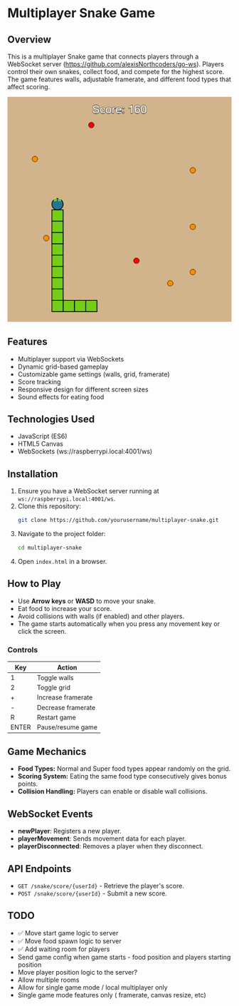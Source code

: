 # Multiplayer Snake Game

## Overview
This is a multiplayer Snake game that connects players through a WebSocket server (https://github.com/alexisNorthcoders/go-ws). Players control their own snakes, collect food, and compete for the highest score. The game features walls, adjustable framerate, and different food types that affect scoring.

![alt text](image.png)

## Features
- Multiplayer support via WebSockets
- Dynamic grid-based gameplay
- Customizable game settings (walls, grid, framerate)
- Score tracking
- Responsive design for different screen sizes
- Sound effects for eating food

## Technologies Used
- JavaScript (ES6)
- HTML5 Canvas
- WebSockets (ws://raspberrypi.local:4001/ws)

## Installation
1. Ensure you have a WebSocket server running at `ws://raspberrypi.local:4001/ws`.
2. Clone this repository:
   ```sh
   git clone https://github.com/yourusername/multiplayer-snake.git
   ```
3. Navigate to the project folder:
   ```sh
   cd multiplayer-snake
   ```
4. Open `index.html` in a browser.

## How to Play
- Use **Arrow keys** or **WASD** to move your snake.
- Eat food to increase your score.
- Avoid collisions with walls (if enabled) and other players.
- The game starts automatically when you press any movement key or click the screen.

### Controls
| Key | Action |
|-----|--------|
| 1 | Toggle walls |
| 2 | Toggle grid |
| + | Increase framerate |
| - | Decrease framerate |
| R | Restart game |
| ENTER | Pause/resume game |

## Game Mechanics
- **Food Types:** Normal and Super food types appear randomly on the grid.
- **Scoring System:** Eating the same food type consecutively gives bonus points.
- **Collision Handling:** Players can enable or disable wall collisions.

## WebSocket Events
- **newPlayer**: Registers a new player.
- **playerMovement**: Sends movement data for each player.
- **playerDisconnected**: Removes a player when they disconnect.

## API Endpoints
- `GET /snake/score/{userId}` - Retrieve the player's score.
- `POST /snake/score/{userId}` - Submit a new score.

## TODO
- ✅ Move start game logic to server  
- ✅ Move food spawn logic to server
- ✅ Add waiting room for players
- Send game config when game starts - food position and players starting position
- Move player position logic to the server?
- Allow multiple rooms
- Allow for single game mode / local multiplayer only
- Single game mode features only ( framerate, canvas resize, etc)